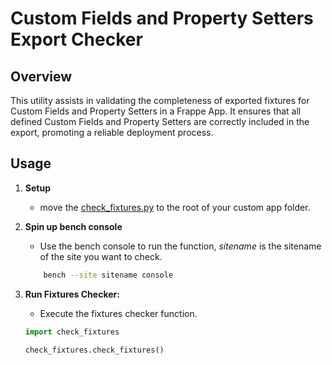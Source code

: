 # Custom Fields and Property Setters Export Checker

## Overview

This utility assists in validating the completeness of exported fixtures for Custom Fields and Property Setters in a Frappe App. It ensures that all defined Custom Fields and Property Setters are correctly included in the export, promoting a reliable deployment process.

## Usage

1. **Setup**

   - move the [check_fixtures.py](./check_fixtures.py) to the root of your custom app folder.

2. **Spin up bench console**

   - Use the bench console to run the function, _*sitename*_ is the sitename of the site you want to check.

   ```bash
       bench --site sitename console
   ```

3. **Run Fixtures Checker:**

   - Execute the fixtures checker function.

   ```python
   import check_fixtures

   check_fixtures.check_fixtures()
   ```
